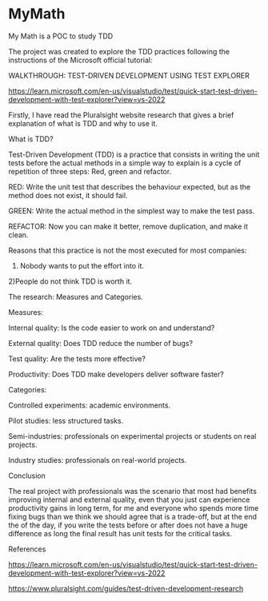 # MyMath
My Math is a POC to study TDD


The project was created to explore the TDD practices following the instructions of the Microsoft official tutorial: 

WALKTHROUGH: TEST-DRIVEN DEVELOPMENT USING TEST EXPLORER

https://learn.microsoft.com/en-us/visualstudio/test/quick-start-test-driven-development-with-test-explorer?view=vs-2022


Firstly, I have read the Pluralsight website research that gives a brief explanation of what is TDD and why to use it.

What is TDD?

Test-Driven Development (TDD) is a practice that consists in writing the unit tests before the actual methods in a simple way to explain is a cycle of repetition of three steps: Red, green and refactor.

RED: Write the unit test that describes the behaviour expected, but as the method does not exist, it should fail. 

GREEN: Write the actual method in the simplest way to make the test pass.

REFACTOR: Now you can make it better, remove duplication, and make it clean.

Reasons that this practice is not the most executed for most companies:

1) Nobody wants to put the effort into it.

2)People do not think TDD is worth it.

The research: Measures and Categories.

Measures:

Internal quality: Is the code easier to work on and understand?

External quality: Does TDD reduce the number of bugs?

Test quality: Are the tests more effective?

Productivity: Does TDD make developers deliver software faster?

Categories:

Controlled experiments: academic environments.

Pilot studies: less structured tasks.

Semi-industries: professionals on experimental projects or students on real projects.

Industry studies: professionals on real-world projects.

Conclusion

The real project with professionals was the scenario that most had benefits improving internal and external quality, even that you just can experience productivity gains in long term, for me and everyone who spends more time fixing bugs than we think we should agree that is a trade-off, but at the end the of the day, if you write the tests before or after does not have a huge difference as long the final result has unit tests for the critical tasks.


References

https://learn.microsoft.com/en-us/visualstudio/test/quick-start-test-driven-development-with-test-explorer?view=vs-2022

https://www.pluralsight.com/guides/test-driven-development-research

